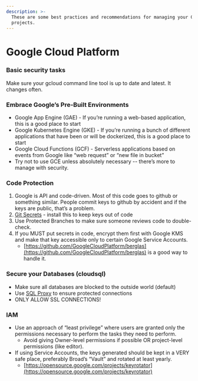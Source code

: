 ```yaml
---
description: >-
  These are some best practices and recommendations for managing your GCP
  projects.
---
```


# Google Cloud Platform

### Basic security tasks

Make sure your gcloud command line tool is up to date and latest. It changes often.

### Embrace Google’s Pre-Built Environments

  * Google App Engine \(GAE\) - If you’re running a web-based application, this is a good place to start
  * Google Kubernetes Engine \(GKE\) - If you’re running a bunch of different applications that have been or will be dockerized, this is a good place to start
  * Google Cloud Functions \(GCF\) - Serverless applications based on events from Google like “web request” or “new file in bucket”
  * Try not to use GCE unless absolutely necessary -- there’s more to manage with security.

### Code Protection
  1. Google is API and code-driven. Most of this code goes to github or something similar. People commit keys to github by accident and if the keys are public, that’s a problem.
  2. [Git Secrets](https://github.com/awslabs/git-secrets) - install this to keep keys out of code
  3. Use Protected Branches to make sure someone reviews code to double-check.
  4. If you MUST put secrets in code, encrypt them first with Google KMS and make that key accessible only to certain Google Service Accounts.
     * [https://github.com/GoogleCloudPlatform/berglas](https://github.com/GoogleCloudPlatform/berglas) is a good way to handle it.

### Secure your Databases \(cloudsql\)
  * Make sure all databases are blocked to the outside world \(default\)
  * Use [SQL Proxy](https://cloud.google.com/sql/docs/mysql/sql-proxy) to ensure protected connections
  * ONLY ALLOW SSL CONNECTIONS!

### IAM
  * Use an approach of “least privilege” where users are granted only the permissions necessary to perform the tasks they need to perform.
    * Avoid giving Owner-level permissions if possible OR project-level permissions \(like editor\).
  * If using Service Accounts, the keys generated should be kept in a VERY safe place, preferably Broad’s “Vault” and rotated at least yearly.
    * [https://opensource.google.com/projects/keyrotator](https://opensource.google.com/projects/keyrotator)



